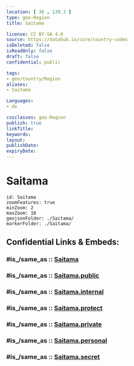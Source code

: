 ```yaml
---
location: [ 36 , 139.3 ] 
type: geo-Region
title: Saitama

license: CC BY-SA 4.0
source: https://datahub.io/core/country-codes
isDeleted: false
isReadOnly: false
draft: false
confidential: public

tags:
- geo/Country/Region
aliases:
- Saitama

Languages:
- de

cssclasses: geo-Region
publish: true
linkTitle: 
keywords: 
layout: 
publishDate: 
expiryDate: 
---
```


# Saitama

```leaflet
id: Saitama
zoomFeatures: true 
minZoom: 2 
maxZoom: 18
geojsonFolder: ./Saitama/
markerFolder: ./Saitama/
```


## Confidential Links & Embeds: 

### #is_/same_as :: [Saitama](/_Standards/Earth/Continent/Asia/Asia~East/Japan/Regions~Japan/Kantō/prefectures~Kantō/Saitama.md) 

### #is_/same_as :: [Saitama.public](/_public/Earth/Continent/Asia/Asia~East/Japan/Regions~Japan/Kantō/prefectures~Kantō/Saitama.public.md) 

### #is_/same_as :: [Saitama.internal](/_internal/Earth/Continent/Asia/Asia~East/Japan/Regions~Japan/Kantō/prefectures~Kantō/Saitama.internal.md) 

### #is_/same_as :: [Saitama.protect](/_protect/Earth/Continent/Asia/Asia~East/Japan/Regions~Japan/Kantō/prefectures~Kantō/Saitama.protect.md) 

### #is_/same_as :: [Saitama.private](/_private/Earth/Continent/Asia/Asia~East/Japan/Regions~Japan/Kantō/prefectures~Kantō/Saitama.private.md) 

### #is_/same_as :: [Saitama.personal](/_personal/Earth/Continent/Asia/Asia~East/Japan/Regions~Japan/Kantō/prefectures~Kantō/Saitama.personal.md) 

### #is_/same_as :: [Saitama.secret](/_secret/Earth/Continent/Asia/Asia~East/Japan/Regions~Japan/Kantō/prefectures~Kantō/Saitama.secret.md)

